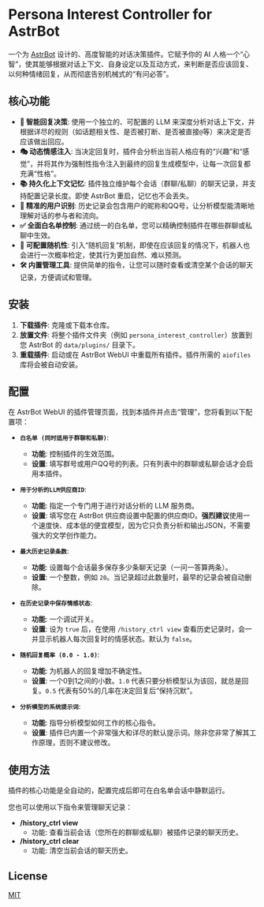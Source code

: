 # Persona Interest Controller for AstrBot

一个为 [AstrBot](https://github.com/AstrBotDevs/AstrBot) 设计的、高度智能的对话决策插件。它赋予你的 AI 人格一个“心智”，使其能够根据对话上下文、自身设定以及互动方式，来判断是否应该回复、以何种情绪回复，从而彻底告别机械式的“有问必答”。

## 核心功能

-   **🧠 智能回复决策**: 使用一个独立的、可配置的 LLM 来深度分析对话上下文，并根据详尽的规则（如话题相关性、是否被打断、是否被直接`@`等）来决定是否应该做出回应。
-   **🎭 动态情感注入**: 当决定回复时，插件会分析出当前人格应有的“兴趣”和“感觉”，并将其作为强制性指令注入到最终的回复生成模型中，让每一次回复都充满“性格”。
-   **📚 持久化上下文记忆**: 插件独立维护每个会话（群聊/私聊）的聊天记录，并支持配置记录长度。即使 AstrBot 重启，记忆也不会丢失。
-   **👤 精准的用户识别**: 历史记录会包含用户的昵称和QQ号，让分析模型能清晰地理解对话的参与者和流向。
-   **✅ 全面白名单控制**: 通过统一的白名单，您可以精确控制插件在哪些群聊或私聊中生效。
-   **🎲 可配置随机性**: 引入“随机回复”机制，即使在应该回复的情况下，机器人也会进行一次概率检定，使其行为更加自然、难以预测。
-   **🛠️ 内置管理工具**: 提供简单的指令，让您可以随时查看或清空某个会话的聊天记录，方便调试和管理。

## 安装

1.  **下载插件**: 克隆或下载本仓库。
2.  **放置文件**: 将整个插件文件夹（例如 `persona_interest_controller`）放置到您 AstrBot 的 `data/plugins/` 目录下。
3.  **重载插件**: 启动或在 AstrBot WebUI 中重载所有插件。插件所需的 `aiofiles` 库将会被自动安装。

## 配置

在 AstrBot WebUI 的插件管理页面，找到本插件并点击“管理”，您将看到以下配置项：

-   **`白名单 (同时适用于群聊和私聊)`**:
    -   **功能**: 控制插件的生效范围。
    -   **设置**: 填写群号或用户QQ号的列表。只有列表中的群聊或私聊会话才会启用本插件。

-   **`用于分析的LLM供应商ID`**:
    -   **功能**: 指定一个专门用于进行对话分析的 LLM 服务商。
    -   **设置**: 填写您在 AstrBot 供应商设置中配置的供应商ID。**强烈建议**使用一个速度快、成本低的便宜模型，因为它只负责分析和输出JSON，不需要强大的文学创作能力。

-   **`最大历史记录条数`**:
    -   **功能**: 设置每个会话最多保存多少条聊天记录（一问一答算两条）。
    -   **设置**: 一个整数，例如 `20`。当记录超过此数量时，最早的记录会被自动删除。

-   **`在历史记录中保存情感状态`**:
    -   **功能**: 一个调试开关。
    -   **设置**: 设为 `true` 后，在使用 `/history_ctrl view` 查看历史记录时，会一并显示机器人每次回复时的情感状态。默认为 `false`。

-   **`随机回复概率 (0.0 - 1.0)`**:
    -   **功能**: 为机器人的回复增加不确定性。
    -   **设置**: 一个0到1之间的小数。`1.0` 代表只要分析模型认为该回，就总是回复。`0.5` 代表有50%的几率在决定回复后“保持沉默”。

-   **`分析模型的系统提示词`**:
    -   **功能**: 指导分析模型如何工作的核心指令。
    -   **设置**: 插件已内置一个非常强大和详尽的默认提示词。除非您非常了解其工作原理，否则不建议修改。

## 使用方法

插件的核心功能是全自动的，配置完成后即可在白名单会话中静默运行。

您也可以使用以下指令来管理聊天记录：

-   **/history_ctrl view**
    -   功能: 查看当前会话（您所在的群聊或私聊）被插件记录的聊天历史。
-   **/history_ctrl clear**
    -   功能: 清空当前会话的聊天历史。

## License

[MIT](LICENSE)